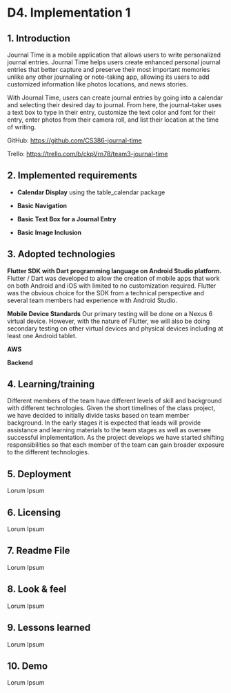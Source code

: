 # D4. Implementation 1


## 1. Introduction

Journal Time is a mobile application that allows users to write personalized journal entries. Journal Time helps users create enhanced personal journal entries that better capture and preserve their most important memories unlike any other journaling or note-taking app, allowing its users to add customized information like photos locations, and news stories.

With Journal Time, users can create journal entries by going into a calendar and selecting their desired day to journal. From here, the journal-taker uses a text box to type in their entry, customize the text color and font for their entry, enter photos from their camera roll, and list their location at the time of writing.

GitHub: https://github.com/CS386-journal-time

Trello: https://trello.com/b/ckpVrn78/team3-journal-time

## 2. Implemented requirements

* **Calendar Display** using the table_calendar package 

* **Basic Navigation**

* **Basic Text Box for a Journal Entry**

* **Basic Image Inclusion** 

## 3. Adopted technologies

**Flutter SDK with Dart programming language on Android Studio platform.**  Flutter / Dart was developed to allow the creation of mobile apps that work on both Android and iOS with limited to no customization required.  Flutter was the obvious choice for the SDK from a technical perspective and several team members had experience with Android Studio.

**Mobile Device Standards** Our primary testing will be done on a Nexus 6 virtual device.  However, with the nature of Flutter, we will also be doing secondary testing on other virtual devices and physical devices including at least one Android tablet.

**AWS**

**Backend**

## 4. Learning/training

Different members of the team have different levels of skill and background with different technologies.  Given the short timelines of the class project, we have decided to initially divide tasks based on team member background.  In the early stages it is expected that leads will provide assistance and learning materials to the team stages as well as oversee successful implementation.  As the project develops we have started shifting responsibilities so that each member of the team can gain broader exposure to the different technologies.  

## 5. Deployment

Lorum Ipsum

## 6. Licensing

Lorum Ipsum

## 7. Readme File

Lorum Ipsum

## 8. Look & feel

Lorum Ipsum

## 9. Lessons learned

Lorum Ipsum

## 10. Demo

Lorum Ipsum
